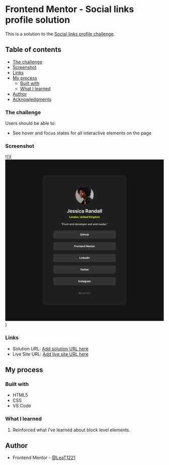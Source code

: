 # Frontend Mentor - Social links profile solution

This is a solution to the [Social links profile challenge](https://www.frontendmentor.io/challenges/social-links-profile-UG32l9m6dQ). 
## Table of contents


  - [The challenge](#the-challenge)
  - [Screenshot](#screenshot)
  - [Links](#links)
- [My process](#my-process)
  - [Built with](#built-with)
  - [What I learned](#what-i-learned)
- [Author](#author)
- [Acknowledgments](#acknowledgments)


### The challenge

Users should be able to:

- See hover and focus states for all interactive elements on the page

### Screenshot

![](![My Finished Project](image.png))


### Links

- Solution URL: [Add solution URL here](https://your-solution-url.com)
- Live Site URL: [Add live site URL here](https://your-live-site-url.com)

## My process

### Built with

- HTML5
- CSS
- VS Code


### What I learned

1. Reinforced what I've learned about block level elements.


## Author

- Frontend Mentor - [@LeaT1221](https://www.frontendmentor.io/profile/LeaT1221)